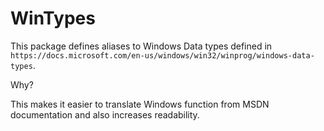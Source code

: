 # WinTypes

This package defines aliases to Windows Data types defined in
`https://docs.microsoft.com/en-us/windows/win32/winprog/windows-data-types`.


Why?

This makes it easier to translate Windows function from MSDN documentation and also
increases readability.
